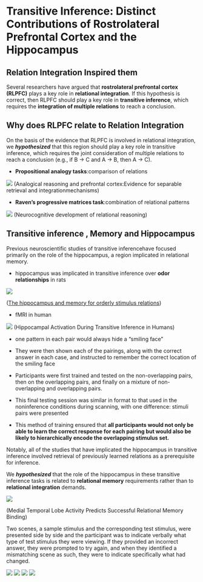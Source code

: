 # Transitive Inference: Distinct Contributions of Rostrolateral Prefrontal Cortex and the Hippocampus

## Relation Integration Inspired them
Several researchers have argued that **rostrolateral prefrontal cortex (RLPFC)** plays a key role in **relational integration**. If this hypothesis is correct, then RLPFC should play a key role in **transitive inference**, which requires the **integration of multiple relations** to reach a conclusion.

## Why does RLPFC relate to Relation Integration 


On the basis of the evidence that RLPFC is involved in relational integration, we ***hypothesized*** that this region should play a key role in transitive inference, which requires the joint consideration of multiple relations to reach a conclusion (e.g., if B → C and A → B, then A → C).  

* **Propositional analogy tasks**:comparison of relations
<img src=1.png/>
(Analogical reasoning and prefrontal cortex:Evidence for separable retrieval and integrationmechanisms)

* **Ravenʼs progressive matrices task**:combination of relational patterns
<img src=2.png/>
(Neurocognitive development of relational reasoning)


## Transitive inference , Memory and Hippocampus

Previous neuroscientific studies of transitive inferencehave focused primarily on the role of the hippocampus, a region implicated in relational memory.

* hippocampus was implicated in transitive inference over **odor relationships** in rats

<img src=3.png/>

([The hippocampus and memory for orderly stimulus relations](https://www.pnas.org/content/pnas/94/13/7109.full.pdf))

* fMRI in human
<img src=4.png/>
(Hippocampal Activation During Transitive Inference in Humans)

-	one pattern in each pair would always hide a “smiling face”
-   They were then shown each of the pairings, along with the correct answer in each case, and instructed to remember the correct location of the smiling face
-   Participants were first trained and tested on the non-overlapping pairs, then on the overlapping pairs, and finally on a mixture of non-overlapping and overlapping pairs. 
-   This final testing session was similar in format to that used in the noninference conditions during scanning, with one difference: stimuli pairs were presented

-   This method of training ensured that **all participants would not only be able to learn the correct response for each pairing but would also be likely to hierarchically encode the overlapping stimulus set.**

Notably, all of the studies that have implicated the hippocampus in transitive inference involved retrieval of previously learned relations as a prerequisite for inference.

We ***hypothesized*** that the role of the hippocampus in these transitive inference tasks is related to **relational memory** requirements rather than to **relational integration** demands.

<img src=5.png/>

(Medial Temporal Lobe Activity Predicts Successful Relational Memory Binding)

Two scenes, a sample stimulus and the corresponding test stimulus, were presented side by side and the participant was to indicate verbally what type of test stimulus they were viewing. If they provided an incorrect answer, they were prompted to try again, and when they identified a mismatching scene as such, they were to indicate specifically what had changed.

<img src=5-1.png/>

<img src=5-2.png/>

<img src=5-3.png/>

<img src=5-4.png/>


